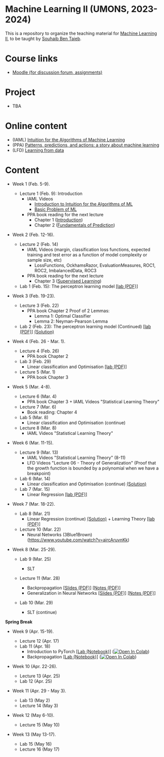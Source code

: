 # Machine Learning II (UMONS, 2023-2024)

This is a repository to organize the teaching material for [Machine Learning II](https://webcontent.umons.ac.be/web/fr/pde/2023-2024/aa/S-INFO-075.htm), to be taught by [Souhaib Ben Taieb](http://www.souhaib-bentaieb.com).

# Course links

- [Moodle (for discussion forum, assignments)](https://moodle.umons.ac.be/mod/forum/view.php?id=271618)   

# Project 
- TBA

# Online content
- (IAML) [Intuition for the Algorithms of Machine Learning](https://www.youtube.com/playlist?list=PLNeXFnYrCJneoY_rKtWJy833YiMrCRi5f)
- (PPA) [Patterns, predictions, and actions: a story about machine learning](https://mlstory.org/)
- (LFD) [Learning from data](https://work.caltech.edu/telecourse)

# Content

- Week 1 (Feb. 5-9).
  - Lecture 1 (Feb. 9): Introduction
    - IAML Videos 
      - [Introduction to Intuition for the Algorithms of ML](https://youtu.be/7o9TMQAHgkQ)
      - [Basic Problem of ML](https://youtu.be/-TEsnSxxm0M)
    - PPA book reading for the next lecture
      - Chapter 1 ([Introduction](https://mlstory.org/introduction.html))
      - Chapter 2 ([Fundamentals of Prediction](https://mlstory.org/prediction.html))

- Week 2 (Feb. 12-16). 
   - Lecture 2 (Feb. 14)
      - IAML Videos (margin, classification loss functions, expected training and test error as a function of model complexity or sample size, etc)
        - LossFunctions, OckhamsRazor, EvaluationMeasures, ROC1, ROC2, ImbalancedData, ROC3
      - PPA book reading for the next lecture
        - Chapter 3 ([Supervised Learning](https://mlstory.org/supervised.html))
   - Lab 1 (Feb. 15): The perceptron learning model [[lab (PDF)]](./labs/The_perceptron_learning_model/The_perceptron_learning_model.pdf)
  
- Week 3 (Feb. 19-23). 
  - Lecture 3 (Feb. 22)
    - PPA book Chapter 2 Proof of 2 Lemmas: 
      - Lemma 1: Optimal Classifier
      - Lemma 2: Neyman-Pearson Lemma
  - Lab 2 (Feb. 23): The perceptron learning model (Continued) [[lab (PDF)]](./labs/The_perceptron_learning_model/The_perceptron_learning_model.pdf) [(Solution)](./labs/The_perceptron_learning_model/The_perceptron_learning_model_solution.ipynb)

- Week 4 (Feb. 26 - Mar. 1).
  - Lecture 4 (Feb. 26)
    - PPA book Chapter 2
  -  Lab 3 (Feb. 29)
     - Linear classification and Optimisation [[lab (PDF)]](./labs/Linear_classification_and_optimisation/Linear_classification_and_optimisation.pdf)
  - Lecture 5 (Mar. 1)
    -  PPA book Chapter 3

- Week 5 (Mar. 4-8).
  - Lecture 6 (Mar. 4)
    - PPA book Chapter 3 + IAML Videos "Statistical Learning Theory"    
  - Lecture 7 (Mar. 6)
    - Book reading: Chapter 4 
  - Lab 5 (Mar. 8)
    - Linear classification and Optimisation (continue)
  - Lecture 8 (Mar. 8)
    - IAML Videos "Statistical Learning Theory"

- Week 6 (Mar. 11-15). 
  - Lecture 9 (Mar. 13)
    - IAML Videos "Statistical Learning Theory" (8-11)
    - LFD Videos "Lecture 06 - Theory of Generalization" (Proof that the growth function is bounded by a polynomial when we have a breakpoint)
  - Lab 6 (Mar. 14)
    - Linear classification and Optimisation (continue) [(Solution)](./labs/Linear_classification_and_optimisation/Linear_classification_and_optimisation_solution.pdf)
  - Lab 7 (Mar. 15)
    - Linear Regression [[lab (PDF)]](./labs/Linear_regression/Linear_regression.pdf)

- Week 7 (Mar. 18-22). 
  - Lab 8 (Mar. 21)
    - Linear Regression (continue) [(Solution)](./labs/Linear_regression/Linear_regression_solution.pdf) + Learning Theory [[lab (PDF)]](./labs/Learning_theory/Learning_Theory.pdf)
  - Lecture 10 (Mar. 22)
    - Neural Networks (3Blue1Brown)  (https://www.youtube.com/watch?v=aircAruvnKk) 

- Week 8 (Mar. 25-29). 
  - Lab 9 (Mar. 25)
    -  SLT
  -  Lecture 11 (Mar. 28)
      - Backpropagation  [[Slides (PDF)]](https://www.cs.toronto.edu/~rgrosse/courses/csc421_2019/slides/lec04.pdf) [[Notes (PDF)]](https://www.cs.toronto.edu/~rgrosse/courses/csc421_2019/readings/L04%20Backpropagation.pdf)
      - Generalization in Neural Networks  [[Slides (PDF)]](https://www.cs.toronto.edu/~rgrosse/courses/csc421_2019/slides/lec12.pdf)  [[Notes (PDF)]](https://www.cs.toronto.edu/~rgrosse/courses/csc421_2019/readings/L12%20Generalization.pdf)

  - Lab 10 (Mar. 29)
    - SLT (continue)



**Spring Break**


- Week 9 (Apr. 15-19). 
  - Lecture 12 (Apr. 17)
  - Lab 11 (Apr. 18)
    - Introduction to PyTorch [[Lab (Notebook)]](./labs/Neural_network/Introduction_to_PyTorch.ipynb) ([![Open In Colab](https://colab.research.google.com/assets/colab-badge.svg)](https://colab.research.google.com/github/bsouhaib/ML2-24/blob/main/labs/Neural_network/Introduction_to_PyTorch.ipynb))
    - Backpropagation [[Lab (Notebook)]](./labs/Neural_network/neural_network.ipynb) ([![Open In Colab](https://colab.research.google.com/assets/colab-badge.svg)](https://colab.research.google.com/github/bsouhaib/ML2-24/blob/main/labs/Neural_network/neural_network.ipynb))
    
- Week 10 (Apr. 22-26). 
  - Lecture 13 (Apr. 25)
  - Lab 12 (Apr. 25)
    
- Week 11 (Apr. 29 - May 3). 
  - Lab 13 (May 2)
  - Lecture 14 (May 3)

- Week 12 (May 6-10). 
  - Lecture 15 (May 10)

- Week 13 (May 13-17). 
  - Lab 15 (May 16)
  - Lecture 16 (May 17)
